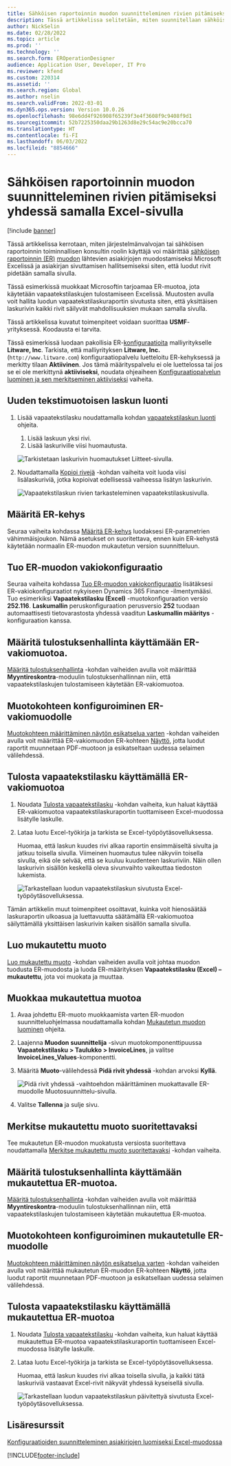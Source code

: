 ```yaml
---
title: Sähköisen raportoinnin muodon suunnitteleminen rivien pitämiseksi yhdessä samalla Excel-sivulla
description: Tässä artikkelissa selitetään, miten suunnitellaan sähköisen raportoinnin (ER) muoto, joka pitää rivit samalla Microsoft Excel -sivulla.
author: NickSelin
ms.date: 02/28/2022
ms.topic: article
ms.prod: ''
ms.technology: ''
ms.search.form: EROperationDesigner
audience: Application User, Developer, IT Pro
ms.reviewer: kfend
ms.custom: 220314
ms.assetid: ''
ms.search.region: Global
ms.author: nselin
ms.search.validFrom: 2022-03-01
ms.dyn365.ops.version: Version 10.0.26
ms.openlocfilehash: 98e6dd4f926908f65239f3e4f3608f9c9408f9d1
ms.sourcegitcommit: 52b7225350daa29b1263d8e29c54ac9e20bcca70
ms.translationtype: HT
ms.contentlocale: fi-FI
ms.lasthandoff: 06/03/2022
ms.locfileid: "8854666"
---
```

# <a name="design-an-er-format-to-keep-rows-together-on-the-same-excel-page"></a>Sähköisen raportoinnin muodon suunnitteleminen rivien pitämiseksi yhdessä samalla Excel-sivulla

[!include [banner](../includes/banner.md)]


Tässä artikkelissa kerrotaan, miten järjestelmänvalvojan tai sähköisen raportoinnin toiminnallisen konsultin roolin käyttäjä voi määrittää [sähköisen raportoinnin (ER)](general-electronic-reporting.md) [muodon](er-overview-components.md#format-component) lähtevien asiakirjojen muodostamiseksi Microsoft Excelissä ja asiakirjan sivuttamisen hallitsemiseksi siten, että luodut rivit pidetään samalla sivulla.

Tässä esimerkissä muokkaat Microsoftin tarjoamaa ER-muotoa, jota käytetään vapaatekstilaskujen tulostamiseen Excelissä. Muutosten avulla voit hallita luodun vapaatekstilaskuraportin sivutusta siten, että yksittäisen laskurivin kaikki rivit säilyvät mahdollisuuksien mukaan samalla sivulla.

Tässä artikkelissa kuvatut toimenpiteet voidaan suorittaa **USMF**-yrityksessä. Koodausta ei tarvita.

Tässä esimerkissä luodaan pakollisia ER-[konfiguraatioita](general-electronic-reporting.md#Configuration) malliyritykselle **Litware, Inc**. Tarkista, että malliyrityksen **Litware, Inc.** (`http://www.litware.com`) konfiguraatiopalvelu luetteloitu ER-kehyksessä ja merkitty tilaan **Aktiivinen**. Jos tämä määrityspalvelu ei ole luettelossa tai jos se ei ole merkittynä **aktiiviseksi**, noudata ohjeaiheen [Konfiguraatiopalvelun luominen ja sen merkitseminen aktiiviseksi](tasks/er-configuration-provider-mark-it-active-2016-11.md) vaiheita.

## <a name="enter-a-new-free-text-invoice"></a>Uuden tekstimuotoisen laskun luonti

1. Lisää vapaatekstilasku noudattamalla kohdan [vapaatekstilaskun luonti](../../../finance/accounts-receivable/create-free-text-invoice-new.md#create-a-free-text-invoice-1) ohjeita.

    1. Lisää laskuun yksi rivi.
    2. Lisää laskuriville viisi huomautusta.

    ![Tarkistetaan laskurivin huomautukset Liitteet-sivulla.](./media/er-keep-excel-rows-together-notes.png)

2. Noudattamalla [Kopioi rivejä](../../../finance/accounts-receivable/create-free-text-invoice-new.md#copy-lines) -kohdan vaiheita voit luoda viisi lisälaskuriviä, jotka kopioivat edellisessä vaiheessa lisätyn laskurivin.

    ![Vapaatekstilaskun rivien tarkasteleminen vapaatekstilaskusivulla.](./media/er-keep-excel-rows-together-invoice.png)

## <a name="configure-the-er-framework"></a>Määritä ER-kehys

Seuraa vaiheita kohdassa [Määritä ER-kehys](er-quick-start2-customize-report.md#ConfigureFramework) luodaksesi ER-parametrien vähimmäisjoukon. Nämä asetukset on suoritettava, ennen kuin ER-kehystä käytetään normaalin ER-muodon mukautetun version suunnitteluun.

## <a name="import-the-standard-er-format-configuration"></a>Tuo ER-muodon vakiokonfiguraatio

Seuraa vaiheita kohdassa [Tuo ER-muodon vakiokonfiguraatio](er-quick-start2-customize-report.md#ImportERSolution1) lisätäksesi ER-vakiokonfiguraatiot nykyiseen Dynamics 365 Finance -ilmentymääsi. Tuo esimerkiksi **Vapaatekstilasku (Excel)** -muotokonfiguraation versio **252.116**. **Laskumallin** peruskonfiguraation perusversio **252** tuodaan automaattisesti tietovarastosta yhdessä vaaditun **Laskumallin määritys** -konfiguraation kanssa.

## <a name="set-up-print-management-to-use-the-standard-er-format"></a>Määritä tulostuksenhallinta käyttämään ER-vakiomuotoa.

[Määritä tulostuksenhallinta](er-embed-images-header-footer-excel-reports.md#ConfigurePrintManagement1) -kohdan vaiheiden avulla voit määrittää **Myyntireskontra**-moduulin tulostuksenhallinnan niin, että vapaatekstilaskujen tulostamiseen käytetään ER-vakiomuotoa.

## <a name="configure-a-format-destination-for-the-standard-er-format"></a>Muotokohteen konfiguroiminen ER-vakiomuodolle

[Muotokohteen määrittäminen näytön esikatselua varten](er-quick-start1-new-solution.md#ConfigureDestination) -kohdan vaiheiden avulla voit määrittää ER-vakiomuodon ER-kohteen [Näyttö](er-destination-type-screen.md), jotta luodut raportit muunnetaan PDF-muotoon ja esikatseltaan uudessa selaimen välilehdessä.

## <a name="print-a-free-text-invoice-by-using-the-standard-er-format"></a>Tulosta vapaatekstilasku käyttämällä ER-vakiomuotoa

1. Noudata [Tulosta vapaatekstilasku](er-embed-images-header-footer-excel-reports.md#ProcessInvoice1) -kohdan vaiheita, kun haluat käyttää ER-vakiomuotoa vapaatekstilaskuraportin tuottamiseen Excel-muodossa lisätylle laskulle.
2. Lataa luotu Excel-työkirja ja tarkista se Excel-työpöytäsovelluksessa.

    Huomaa, että laskun kuudes rivi alkaa raportin ensimmäiseltä sivulta ja jatkuu toisella sivulla. Viimeinen huomautus tulee näkyviin toisella sivulla, eikä ole selvää, että se kuuluu kuudenteen laskuriviin. Näin ollen laskurivin sisällön keskellä oleva sivunvaihto vaikeuttaa tiedoston lukemista.

    ![Tarkastellaan luodun vapaatekstilaskun sivutusta Excel-työpöytäsovelluksessa.](./media/er-keep-excel-rows-together-invoice1.gif)

Tämän artikkelin muut toimenpiteet osoittavat, kuinka voit hienosäätää laskuraportin ulkoasua ja luettavuutta säätämällä ER-vakiomuotoa säilyttämällä yksittäisen laskurivin kaiken sisällön samalla sivulla.

## <a name="create-a-custom-format"></a>Luo mukautettu muoto

[Luo mukautettu muoto](er-embed-images-header-footer-excel-reports.md#DeriveProvidedFormat) -kohdan vaiheiden avulla voit johtaa muodon tuodusta ER-muodosta ja luoda ER-määrityksen **Vapaatekstilasku (Excel) – mukautettu**, jota voi muokata ja muuttaa.

## <a name="edit-the-custom-format"></a>Muokkaa mukautettua muotoa

1. Avaa johdettu ER-muoto muokkaamista varten ER-muodon suunnitteluohjelmassa noudattamalla kohdan [Mukautetun muodon luominen](er-embed-images-header-footer-excel-reports.md#ConfigureDerivedFormat) ohjeita.
2. Laajenna **Muodon suunnittelija** -sivun muotokomponenttipuussa **Vapaatekstilasku \> Taulukko \> InvoiceLines**, ja valitse **InvoiceLines_Values**-komponentti.
3. Määritä **Muoto**-välilehdessä **Pidä rivit yhdessä** -kohdan arvoksi **Kyllä**.

    ![Pidä rivit yhdessä -vaihtoehdon määrittäminen muokattavalle ER-muodolle Muotosuunnittelu-sivulla.](./media/er-keep-excel-rows-together-format.png)

4. Valitse **Tallenna** ja sulje sivu.

## <a name="mark-the-custom-format-as-runnable"></a>Merkitse mukautettu muoto suoritettavaksi

Tee mukautetun ER-muodon muokatusta versiosta suoritettava noudattamalla [Merkitse mukautettu muoto suoritettavaksi](er-embed-images-header-footer-excel-reports.md#MarkFormatRunnable) -kohdan vaiheita.

## <a name="set-up-print-management-to-use-the-custom-er-format"></a>Määritä tulostuksenhallinta käyttämään mukautettua ER-muotoa.

[Määritä tulostuksenhallinta](er-embed-images-header-footer-excel-reports.md#ConfigurePrintManagement2) -kohdan vaiheiden avulla voit määrittää **Myyntireskontra**-moduulin tulostuksenhallinnan niin, että vapaatekstilaskujen tulostamiseen käytetään mukautettua ER-muotoa.

## <a name="configure-a-format-destination-for-the-custom-er-format"></a>Muotokohteen konfiguroiminen mukautetulle ER-muodolle

[Muotokohteen määrittäminen näytön esikatselua varten](er-quick-start1-new-solution.md#ConfigureDestination) -kohdan vaiheiden avulla voit määrittää mukautetun ER-muodon ER-kohteen **Näyttö**, jotta luodut raportit muunnetaan PDF-muotoon ja esikatsellaan uudessa selaimen välilehdessä.

## <a name="print-a-free-text-invoice-by-using-the-custom-er-format"></a>Tulosta vapaatekstilasku käyttämällä mukautettua ER-muotoa

1. Noudata [Tulosta vapaatekstilasku](er-embed-images-header-footer-excel-reports.md#ProcessInvoice2) -kohdan vaiheita, kun haluat käyttää mukautettua ER-muotoa vapaatekstilaskuraportin tuottamiseen Excel-muodossa lisätylle laskulle.
2. Lataa luotu Excel-työkirja ja tarkista se Excel-työpöytäsovelluksessa.

    Huomaa, että laskun kuudes rivi alkaa toisella sivulla, ja kaikki tätä laskuriviä vastaavat Excel-rivit näkyvät yhdessä kyseisellä sivulla.

    ![Tarkastellaan luodun vapaatekstilaskun päivitettyä sivutusta Excel-työpöytäsovelluksessa.](./media/er-keep-excel-rows-together-invoice2.gif)

## <a name="additional-resources"></a>Lisäresurssit

[Konfiguraatioiden suunnitteleminen asiakirjojen luomiseksi Excel-muodossa](er-fillable-excel.md)

[!INCLUDE[footer-include](../../../includes/footer-banner.md)]
